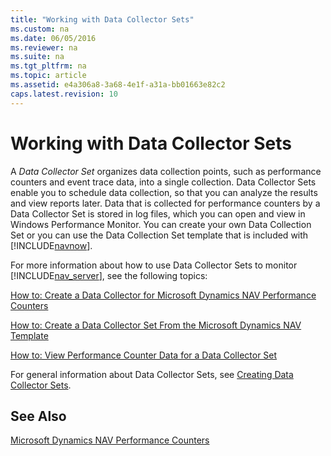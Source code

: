 ```yaml
---
title: "Working with Data Collector Sets"
ms.custom: na
ms.date: 06/05/2016
ms.reviewer: na
ms.suite: na
ms.tgt_pltfrm: na
ms.topic: article
ms.assetid: e4a306a8-3a68-4e1f-a31a-bb01663e82c2
caps.latest.revision: 10
---
```

# Working with Data Collector Sets
A *Data Collector Set* organizes data collection points, such as performance counters and event trace data, into a single collection. Data Collector Sets enable you to schedule data collection, so that you can analyze the results and view reports later. Data that is collected for performance counters by a Data Collector Set is stored in log files, which you can open and view in Windows Performance Monitor. You can create your own Data Collection Set or you can use the Data Collection Set template that is included with [!INCLUDE[navnow](../dynamics-nav/includes/navnow_md.md)].  
  
 For more information about how to use Data Collector Sets to monitor [!INCLUDE[nav_server](../dynamics-nav/includes/nav_server_md.md)], see the following topics:  
  
 [How to: Create a Data Collector for Microsoft Dynamics NAV Performance Counters](../Topic/How%20to:%20Create%20a%20Data%20Collector%20for%20Microsoft%20Dynamics%20NAV%20Performance%20Counters.md)  
  
 [How to: Create a Data Collector Set From the Microsoft Dynamics NAV Template](../Topic/How%20to:%20Create%20a%20Data%20Collector%20Set%20From%20the%20Microsoft%20Dynamics%20NAV%20Template.md)  
  
 [How to: View Performance Counter Data for a Data Collector Set](../Topic/How%20to:%20View%20Performance%20Counter%20Data%20for%20a%20Data%20Collector%20Set.md)  
  
 For general information about Data Collector Sets, see [Creating Data Collector Sets](http://technet.microsoft.com/en-us/library/cc749337.aspx).  
  
## See Also  
 [Microsoft Dynamics NAV Performance Counters](../dynamics-nav/Microsoft-Dynamics-NAV-Performance-Counters.md)